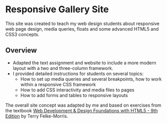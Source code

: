 # Responsive Gallery Site

This site was created to teach my web design students about responsive web page design, media queries, floats and some advanced HTML5 and CSS3 concepts.

## Overview
- Adapted the text assignment and website to include a more modern layout with a two and three-column framework.
- I provided detailed instructions for students on several topics:
  - How to set up media queries and several breakpoints, how to work within a responsive CSS framework
  - How to add CSS interactivity and media files to pages
  - How to add forms and tables to responsive layouts 

The overall site concept was adapted by me and based on exercises from the textbook [Web Development & Design Foundations with HTML5 - 9th Edition](https://webdevfoundations.net/9e/index.html) by Terry Felke-Morris.
